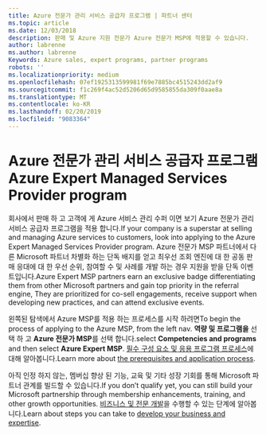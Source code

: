 ```yaml
---
title: Azure 전문가 관리 서비스 공급자 프로그램 | 파트너 센터
ms.topic: article
ms.date: 12/03/2018
description: 판매 및 Azure 지원 전문가 Azure 전문가 MSP에 적용할 수 있습니다.
author: labrenne
ms.author: labrenne
Keywords: Azure sales, expert programs, partner programs
robots: ''
ms.localizationpriority: medium
ms.openlocfilehash: 07ef1925313599981f69e7885bc4515243dd2af9
ms.sourcegitcommit: f1c269f4ac52d5206d65d9585855da309f0aae8a
ms.translationtype: MT
ms.contentlocale: ko-KR
ms.lasthandoff: 02/20/2019
ms.locfileid: "9083364"
---
```

# <a name="azure-expert-managed-services-provider-program"></a><span data-ttu-id="5e094-103">Azure 전문가 관리 서비스 공급자 프로그램</span><span class="sxs-lookup"><span data-stu-id="5e094-103">Azure Expert Managed Services Provider program</span></span>


<span data-ttu-id="5e094-104">회사에서 판매 하 고 고객에 게 Azure 서비스 관리 수퍼 이면 보기 Azure 전문가 관리 서비스 공급자 프로그램을 적용 합니다.</span><span class="sxs-lookup"><span data-stu-id="5e094-104">If your company is a superstar at selling and managing Azure services to customers, look into applying to the Azure Expert Managed Services Provider program.</span></span> <span data-ttu-id="5e094-105">Azure 전문가 MSP 파트너에서 다른 Microsoft 파트너 차별화 하는 단독 배지를 얻고 최우선 조회 엔진에 대 한 공동 판매 응대에 대 한 우선 순위, 참여할 수 및 사례를 개발 하는 경우 지원을 받을 단독 이벤트입니다.</span><span class="sxs-lookup"><span data-stu-id="5e094-105">Azure Expert MSP partners earn an exclusive badge differentiating them from other Microsoft partners and gain top priority in the referral engine, They are prioritized for co-sell engagements, receive support when developing new practices, and can attend exclusive events.</span></span>

<span data-ttu-id="5e094-106">왼쪽된 탐색에서 Azure MSP를 적용 하는 프로세스를 시작 하려면</span><span class="sxs-lookup"><span data-stu-id="5e094-106">To begin the process of applying to the Azure MSP, from the left nav.</span></span> <span data-ttu-id="5e094-107">**역량 및 프로그램을** 선택 하 고 **Azure 전문가 MSP**를 선택 합니다.</span><span class="sxs-lookup"><span data-stu-id="5e094-107">select **Competencies and programs** and then select **Azure Expert MSP**.</span></span> <span data-ttu-id="5e094-108">[필수 구성 요소 및 응용 프로그램 프로세스](https://partner.microsoft.com/membership/azure-expert-msp)에 대해 알아봅니다.</span><span class="sxs-lookup"><span data-stu-id="5e094-108">Learn more about [the prerequisites and application process](https://partner.microsoft.com/membership/azure-expert-msp).</span></span> 

<span data-ttu-id="5e094-109">아직 인정 하지 않는, 멤버십 향상 된 기능, 교육 및 기타 성장 기회를 통해 Microsoft 파트너 관계를 빌드할 수 있습니다.</span><span class="sxs-lookup"><span data-stu-id="5e094-109">If you don’t qualify yet, you can still build your Microsoft partnership through membership enhancements, training, and other growth opportunities.</span></span>
<span data-ttu-id="5e094-110">[비즈니스 및 전문 개발](https://partner.microsoft.com/membership/azure-expert-msp)을 수행할 수 있는 단계에 알아봅니다.</span><span class="sxs-lookup"><span data-stu-id="5e094-110">Learn about steps you can take to [develop your business and expertise](https://partner.microsoft.com/membership/azure-expert-msp).</span></span>

